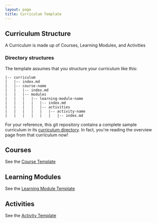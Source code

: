 ```yaml
---
layout: page
title: Curriculum Template
---
```


## Curriculum Structure

A Curriculum is made up of Courses, Learning Modules, and Activities  

### Directory structures

The template assumes that you structure your curriculum like this:

```
|-- curriculum
|   |-- index.md
|   |-- course-name
|   |   |-- index.md
|   |   |-- modules
|   |   |   |-- learning-module-name
|   |   |   |   |-- index.md
|   |   |   |   |-- activities
|   |   |   |   |   |-- activity-name
|   |   |   |   |   |   |-- index.md
```

For your reference, this git repository contains a complete sample curriculum in its [curriculum directory](https://github.com/flyingzumwalt/jekyll-curriculum-template/tree/gh-pages/curriculum).  In fact, you're reading the overview page from that curriculum now!

## Courses

See the [Course Template](course-template)

## Learning Modules

See the [Learning Module Template](curriculum-template/course-template/learning-module-template)

## Activities

See the [Activity Template](curriculum-template/course-template/learning-module-template/activity-template)
